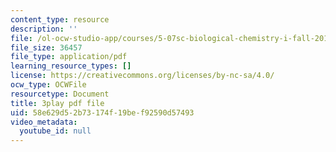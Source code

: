 ```yaml
---
content_type: resource
description: ''
file: /ol-ocw-studio-app/courses/5-07sc-biological-chemistry-i-fall-2013/58e629d52b73174f19bef92590d57493_345Wz_7CrN4.pdf
file_size: 36457
file_type: application/pdf
learning_resource_types: []
license: https://creativecommons.org/licenses/by-nc-sa/4.0/
ocw_type: OCWFile
resourcetype: Document
title: 3play pdf file
uid: 58e629d5-2b73-174f-19be-f92590d57493
video_metadata:
  youtube_id: null
---
```

